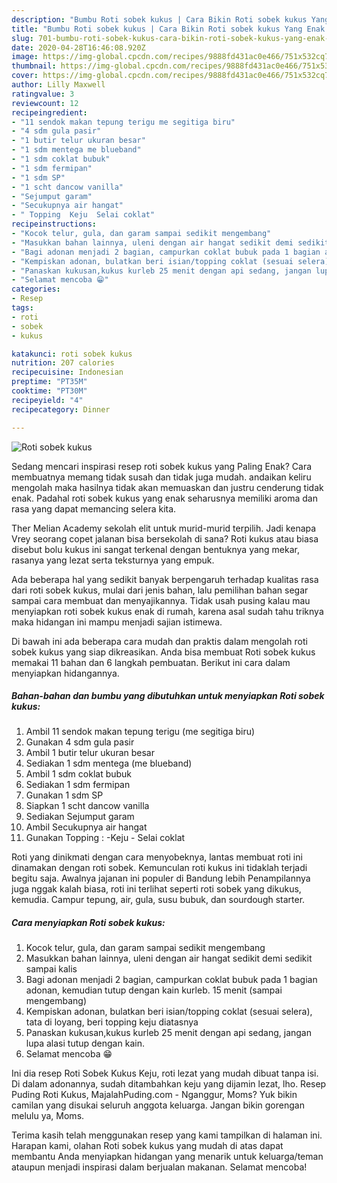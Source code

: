```yaml
---
description: "Bumbu Roti sobek kukus | Cara Bikin Roti sobek kukus Yang Enak Banget"
title: "Bumbu Roti sobek kukus | Cara Bikin Roti sobek kukus Yang Enak Banget"
slug: 701-bumbu-roti-sobek-kukus-cara-bikin-roti-sobek-kukus-yang-enak-banget
date: 2020-04-28T16:46:08.920Z
image: https://img-global.cpcdn.com/recipes/9888fd431ac0e466/751x532cq70/roti-sobek-kukus-foto-resep-utama.jpg
thumbnail: https://img-global.cpcdn.com/recipes/9888fd431ac0e466/751x532cq70/roti-sobek-kukus-foto-resep-utama.jpg
cover: https://img-global.cpcdn.com/recipes/9888fd431ac0e466/751x532cq70/roti-sobek-kukus-foto-resep-utama.jpg
author: Lilly Maxwell
ratingvalue: 3
reviewcount: 12
recipeingredient:
- "11 sendok makan tepung terigu me segitiga biru"
- "4 sdm gula pasir"
- "1 butir telur ukuran besar"
- "1 sdm mentega me blueband"
- "1 sdm coklat bubuk"
- "1 sdm fermipan"
- "1 sdm SP"
- "1 scht dancow vanilla"
- "Sejumput garam"
- "Secukupnya air hangat"
- " Topping  Keju  Selai coklat"
recipeinstructions:
- "Kocok telur, gula, dan garam sampai sedikit mengembang"
- "Masukkan bahan lainnya, uleni dengan air hangat sedikit demi sedikit sampai kalis"
- "Bagi adonan menjadi 2 bagian, campurkan coklat bubuk pada 1 bagian adonan, kemudian tutup dengan kain kurleb. 15 menit (sampai mengembang)"
- "Kempiskan adonan, bulatkan beri isian/topping coklat (sesuai selera), tata di loyang, beri topping keju diatasnya"
- "Panaskan kukusan,kukus kurleb 25 menit dengan api sedang, jangan lupa alasi tutup dengan kain."
- "Selamat mencoba 😁"
categories:
- Resep
tags:
- roti
- sobek
- kukus

katakunci: roti sobek kukus 
nutrition: 207 calories
recipecuisine: Indonesian
preptime: "PT35M"
cooktime: "PT30M"
recipeyield: "4"
recipecategory: Dinner

---
```



![Roti sobek kukus](https://img-global.cpcdn.com/recipes/9888fd431ac0e466/751x532cq70/roti-sobek-kukus-foto-resep-utama.jpg)

Sedang mencari inspirasi resep roti sobek kukus yang Paling Enak? Cara membuatnya memang tidak susah dan tidak juga mudah. andaikan keliru mengolah maka hasilnya tidak akan memuaskan dan justru cenderung tidak enak. Padahal roti sobek kukus yang enak seharusnya memiliki aroma dan rasa yang dapat memancing selera kita.

Ther Melian Academy sekolah elit untuk murid-murid terpilih. Jadi kenapa Vrey seorang copet jalanan bisa bersekolah di sana? Roti kukus atau biasa disebut bolu kukus ini sangat terkenal dengan bentuknya yang mekar, rasanya yang lezat serta teksturnya yang empuk.

Ada beberapa hal yang sedikit banyak berpengaruh terhadap kualitas rasa dari roti sobek kukus, mulai dari jenis bahan, lalu pemilihan bahan segar sampai cara membuat dan menyajikannya. Tidak usah pusing kalau mau menyiapkan roti sobek kukus enak di rumah, karena asal sudah tahu triknya maka hidangan ini mampu menjadi sajian istimewa.


Di bawah ini ada beberapa cara mudah dan praktis dalam mengolah roti sobek kukus yang siap dikreasikan. Anda bisa membuat Roti sobek kukus memakai 11 bahan dan 6 langkah pembuatan. Berikut ini cara dalam menyiapkan hidangannya.

<!--inarticleads1-->

##### Bahan-bahan dan bumbu yang dibutuhkan untuk menyiapkan Roti sobek kukus:

1. Ambil 11 sendok makan tepung terigu (me segitiga biru)
1. Gunakan 4 sdm gula pasir
1. Ambil 1 butir telur ukuran besar
1. Sediakan 1 sdm mentega (me blueband)
1. Ambil 1 sdm coklat bubuk
1. Sediakan 1 sdm fermipan
1. Gunakan 1 sdm SP
1. Siapkan 1 scht dancow vanilla
1. Sediakan Sejumput garam
1. Ambil Secukupnya air hangat
1. Gunakan  Topping : -Keju - Selai coklat


Roti yang dinikmati dengan cara menyobeknya, lantas membuat roti ini dinamakan dengan roti sobek. Kemunculan roti kukus ini tidaklah terjadi begitu saja. Awalnya jajanan ini populer di Bandung lebih Penampilannya juga nggak kalah biasa, roti ini terlihat seperti roti sobek yang dikukus, kemudia. Campur tepung, air, gula, susu bubuk, dan sourdough starter. 

<!--inarticleads2-->

##### Cara menyiapkan Roti sobek kukus:

1. Kocok telur, gula, dan garam sampai sedikit mengembang
1. Masukkan bahan lainnya, uleni dengan air hangat sedikit demi sedikit sampai kalis
1. Bagi adonan menjadi 2 bagian, campurkan coklat bubuk pada 1 bagian adonan, kemudian tutup dengan kain kurleb. 15 menit (sampai mengembang)
1. Kempiskan adonan, bulatkan beri isian/topping coklat (sesuai selera), tata di loyang, beri topping keju diatasnya
1. Panaskan kukusan,kukus kurleb 25 menit dengan api sedang, jangan lupa alasi tutup dengan kain.
1. Selamat mencoba 😁


Ini dia resep Roti Sobek Kukus Keju, roti lezat yang mudah dibuat tanpa isi. Di dalam adonannya, sudah ditambahkan keju yang dijamin lezat, lho. Resep Puding Roti Kukus, MajalahPuding.com - Nganggur, Moms? Yuk bikin camilan yang disukai seluruh anggota keluarga. Jangan bikin gorengan melulu ya, Moms. 

Terima kasih telah menggunakan resep yang kami tampilkan di halaman ini. Harapan kami, olahan Roti sobek kukus yang mudah di atas dapat membantu Anda menyiapkan hidangan yang menarik untuk keluarga/teman ataupun menjadi inspirasi dalam berjualan makanan. Selamat mencoba!
